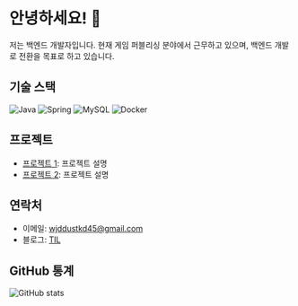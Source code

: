 # 안녕하세요! 👋
저는 백엔드 개발자입니다. 현재 게임 퍼블리싱 분야에서 근무하고 있으며, 백엔드 개발로 전환을 목표로 하고 있습니다.

## 기술 스택
![Java](https://img.shields.io/badge/Java-ED8B00?style=for-the-badge&logo=java&logoColor=white)
![Spring](https://img.shields.io/badge/Spring-6DB33F?style=for-the-badge&logo=spring&logoColor=white)
![MySQL](https://img.shields.io/badge/MySQL-4479A1?style=for-the-badge&logo=mysql&logoColor=white)
![Docker](https://img.shields.io/badge/Docker-2496ED?style=for-the-badge&logo=docker&logoColor=white)

## 프로젝트
- [프로젝트 1](https://github.com/yourusername/project1): 프로젝트 설명
- [프로젝트 2](https://github.com/yourusername/project2): 프로젝트 설명

## 연락처
- 이메일: wjddustkd45@gmail.com
- 블로그: [TIL](https://publish.obsidian.md/til)

## GitHub 통계
![GitHub stats](https://github-readme-stats.vercel.app/api?username=asiamoon25&show_icons=true&theme=radical)
